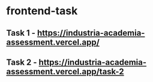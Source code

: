 # frontend-task

## Task 1 - https://industria-academia-assessment.vercel.app/

## Task 2 - https://industria-academia-assessment.vercel.app/task-2
